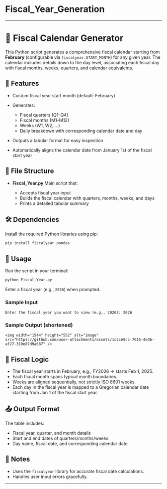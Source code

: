 ﻿# Fiscal_Year_Generation
---

# 📅 Fiscal Calendar Generator

This Python script generates a comprehensive fiscal calendar starting from **February** (configurable via `fiscalyear.START_MONTH`) for any given year. The calendar includes details down to the day level, associating each fiscal day with fiscal months, weeks, quarters, and calendar equivalents.

## 🚀 Features

* Custom fiscal year start month (default: February)
* Generates:

  * Fiscal quarters (Q1–Q4)
  * Fiscal months (M1–M12)
  * Weeks (W1, W2, ...)
  * Daily breakdown with corresponding calendar date and day
* Outputs a tabular format for easy inspection
* Automatically aligns the calendar date from January 1st of the fiscal start year

## 📂 File Structure

* **Fiscal\_Year.py**
  Main script that:

  * Accepts fiscal year input
  * Builds the fiscal calendar with quarters, months, weeks, and days
  * Prints a detailed tabular summary

## 🛠️ Dependencies

Install the required Python libraries using pip:

```bash
pip install fiscalyear pandas
```

## 📌 Usage

Run the script in your terminal:

```bash
python Fiscal_Year.py
```

Enter a fiscal year (e.g., `2026`) when prompted.

### Sample Input

```
Enter the fiscal year you want to view (e.g., 2026): 2026
```

### Sample Output (shortened)

```
<img width="1544" height="552" alt="image" src="https://github.com/user-attachments/assets/1c2ce9cc-7015-4e3b-af27-310e87d9a687" />

```

## 📅 Fiscal Logic

* The fiscal year starts in February, e.g., FY2026 → starts Feb 1, 2025.
* Each fiscal month spans typical month boundaries.
* Weeks are aligned sequentially, not strictly ISO 8601 weeks.
* Each day in the fiscal year is mapped to a Gregorian calendar date starting from Jan 1 of the fiscal start year.

## 📤 Output Format

The table includes:

* Fiscal year, quarter, and month details
* Start and end dates of quarters/months/weeks
* Day name, fiscal date, and corresponding calendar date

## 📎 Notes

* Uses the `fiscalyear` library for accurate fiscal date calculations.
* Handles user input errors gracefully.

---

